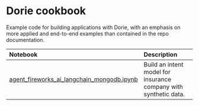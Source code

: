 # Dorie cookbook

Example code for building applications with Dorie, with an emphasis on more applied and end-to-end examples than contained in the repo documentation.

Notebook | Description
:- | :-
[agent_fireworks_ai_langchain_mongodb.ipynb](https://github.com/loaizasteven/dorie/tree/master/cookbook/PnC_Intent_Fine_Turning_RoBERTa.ipynb) | Build an intent model for insurance company with synthetic data.

